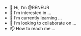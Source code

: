 - 👋 Hi, I’m @RENEUR
- 👀 I’m interested in ...
- 🌱 I’m currently learning ...
- 💞️ I’m looking to collaborate on ...
- 📫 How to reach me ...

<!---
RENEUR/RENEUR is a ✨ special ✨ repository because its `README.md` (this file) appears on your GitHub profile.
You can click the Preview link to take a look at your changes.
--->
